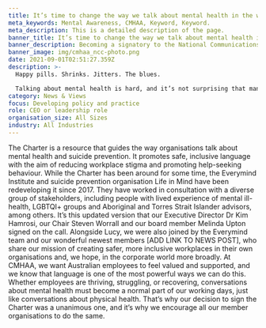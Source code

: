 ```yaml
---
title: It’s time to change the way we talk about mental health in the workplace
meta_keywords: Mental Awareness, CMHAA, Keyword, Keyword.
meta_description: This is a detailed description of the page.
banner_title: It’s time to change the way we talk about mental health in the workplace
banner_description: Becoming a signatory to the National Communications Charter
banner_image: img/cmhaa_ncc-photo.png
date: 2021-09-01T02:51:27.359Z
description: >-
  Happy pills. Shrinks. Jitters. The blues. 

  Talking about mental health is hard, and it’s not surprising that many people reach for euphemisms in the hope of making it easier. But did you know that this sort of language can actually lessen people’s willingness to get help, by trivialising the challenges they’re grappling with?
category: News & Views
focus: Developing policy and practice
role: CEO or leadership role
organisation_size: All Sizes
industry: All Industries
---
```

The Charter is a resource that guides the way organisations talk about mental health and suicide prevention. It promotes safe, inclusive language with the aim of reducing workplace stigma and promoting help-seeking behaviour. 
While the Charter has been around for some time, the Everymind Institute and suicide prevention organisation Life in Mind have been redeveloping it since 2017. They have worked in consultation with a diverse group of stakeholders, including people with lived experience of mental ill-health, LGBTQI+ groups and Aboriginal and Torres Strait Islander advisors, among others. It’s this updated version that our Executive Director Dr Kim Hamrosi, our Chair Steven Worrall and our board member Melinda Upton signed on the call. 
Alongside Lucy, we were also joined by the Everymind team and our wonderful newest members \[ADD LINK TO NEWS POST], who share our mission of creating safer, more inclusive workplaces in their own organisations and, we hope, in the corporate world more broadly. 
At CMHAA, we want Australian employees to feel valued and supported, and we know that language is one of the most powerful ways we can do this. Whether employees are thriving, struggling, or recovering, conversations about mental health must become a normal part of our working days, just like conversations about physical health. 
That’s why our decision to sign the Charter was a unanimous one, and it’s why we encourage all our member organisations to do the same.